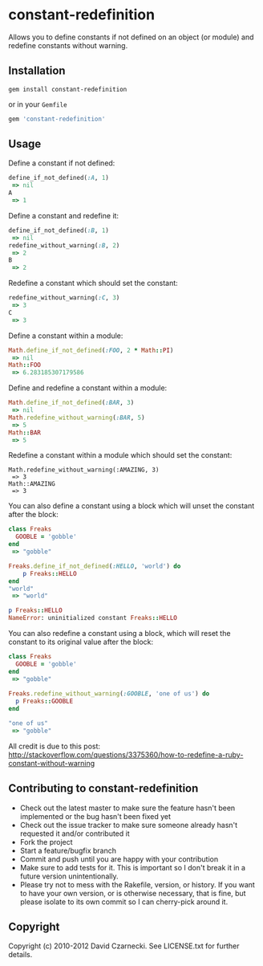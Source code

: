 # constant-redefinition

Allows you to define constants if not defined on an object (or module) and redefine constants without warning.

## Installation

`gem install constant-redefinition`

or in your `Gemfile`

```ruby
gem 'constant-redefinition'
```

## Usage

Define a constant if not defined:

```ruby
define_if_not_defined(:A, 1)
 => nil 
A
 => 1 
```

Define a constant and redefine it:

```ruby
define_if_not_defined(:B, 1)
 => nil 
redefine_without_warning(:B, 2)
 => 2 
B
 => 2 
```

Redefine a constant which should set the constant:    

```ruby
redefine_without_warning(:C, 3)
 => 3 
C
 => 3 
```

Define a constant within a module:

```ruby
Math.define_if_not_defined(:FOO, 2 * Math::PI)
 => nil 
Math::FOO
 => 6.283185307179586 
```

Define and redefine a constant within a module:

```ruby
Math.define_if_not_defined(:BAR, 3)
 => nil 
Math.redefine_without_warning(:BAR, 5)
 => 5 
Math::BAR
 => 5 
```

Redefine a constant within a module which should set the constant:

```
Math.redefine_without_warning(:AMAZING, 3)
 => 3 
Math::AMAZING
 => 3 
```

You can also define a constant using a block which will unset the constant after the block:

```ruby
class Freaks
  GOOBLE = 'gobble'
end
 => "gobble" 

Freaks.define_if_not_defined(:HELLO, 'world') do
    p Freaks::HELLO
end
"world"
 => "world" 

p Freaks::HELLO
NameError: uninitialized constant Freaks::HELLO
```

You can also redefine a constant using a block, which will reset the constant to its original value after the block:

```ruby
class Freaks
  GOOBLE = 'gobble'
end
 => "gobble" 
 
Freaks.redefine_without_warning(:GOOBLE, 'one of us') do
  p Freaks::GOOBLE
end

"one of us"
 => "gobble" 
```

All credit is due to this post: http://stackoverflow.com/questions/3375360/how-to-redefine-a-ruby-constant-without-warning

## Contributing to constant-redefinition
 
* Check out the latest master to make sure the feature hasn't been implemented or the bug hasn't been fixed yet
* Check out the issue tracker to make sure someone already hasn't requested it and/or contributed it
* Fork the project
* Start a feature/bugfix branch
* Commit and push until you are happy with your contribution
* Make sure to add tests for it. This is important so I don't break it in a future version unintentionally.
* Please try not to mess with the Rakefile, version, or history. If you want to have your own version, or is otherwise necessary, that is fine, but please isolate to its own commit so I can cherry-pick around it.

## Copyright

Copyright (c) 2010-2012 David Czarnecki. See LICENSE.txt for further details.